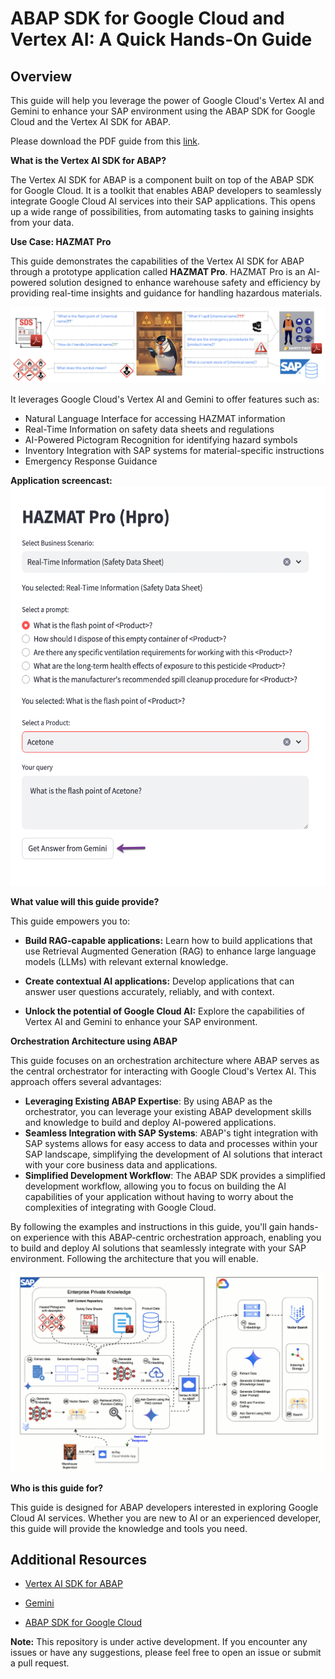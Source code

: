 # ABAP SDK for Google Cloud and Vertex AI: A Quick Hands-On Guide

## Overview

This guide will help you leverage the power of Google Cloud's Vertex AI and Gemini to enhance your SAP environment using the ABAP SDK for Google Cloud and the Vertex AI SDK for ABAP. 

Please download the PDF guide from this [link](/hpro-guide/[Guide]%20Vertex%20AI%20SDK%20for%20ABAP.pdf).

**What is the Vertex AI SDK for ABAP?**

The Vertex AI SDK for ABAP is a component built on top of the ABAP SDK for Google Cloud. It is a toolkit that enables ABAP developers to seamlessly integrate Google Cloud AI services into their SAP applications. This opens up a wide range of possibilities, from automating tasks to gaining insights from your data. 

**Use Case: HAZMAT Pro**

This guide demonstrates the capabilities of the Vertex AI SDK for ABAP through a prototype application called **HAZMAT Pro**. HAZMAT Pro is an AI-powered solution designed to enhance warehouse safety and efficiency by providing real-time insights and guidance for handling hazardous materials.

![Alt text](hpro-guide/images/hpro-pitch.png)

It leverages Google Cloud's Vertex AI and Gemini to offer features such as:

  * Natural Language Interface for accessing HAZMAT information
  * Real-Time Information on safety data sheets and regulations
  * AI-Powered Pictogram Recognition for identifying hazard symbols
  * Inventory Integration with SAP systems for material-specific instructions
  * Emergency Response Guidance

**Application screencast:**
![Alt text](hpro-guide/images/hpro-gif.gif)

**What value will this guide provide?**

This guide empowers you to:

  * **Build RAG-capable applications:** Learn how to build applications that use Retrieval Augmented Generation (RAG) to enhance large language models (LLMs) with relevant external knowledge.

  * **Create contextual AI applications:** Develop applications that can answer user questions accurately, reliably, and with context.

  * **Unlock the potential of Google Cloud AI:** Explore the capabilities of Vertex AI and Gemini to enhance your SAP environment.

**Orchestration Architecture using ABAP**

This guide focuses on an orchestration architecture where ABAP serves as the central orchestrator for interacting with Google Cloud's Vertex AI. This approach offers several advantages:

*   **Leveraging Existing ABAP Expertise**: By using ABAP as the orchestrator, you can leverage your existing ABAP development skills and knowledge to build and deploy AI-powered applications.
*   **Seamless Integration with SAP Systems**: ABAP's tight integration with SAP systems allows for easy access to data and processes within your SAP landscape, simplifying the development of AI solutions that interact with your core business data and applications.
*   **Simplified Development Workflow**: The ABAP SDK provides a simplified development workflow, allowing you to focus on building the AI capabilities of your application without having to worry about the complexities of integrating with Google Cloud. 

By following the examples and instructions in this guide, you'll gain hands-on experience with this ABAP-centric orchestration approach, enabling you to build and deploy AI solutions that seamlessly integrate with your SAP environment. Following the architecture that you will enable.

![Alt text](hpro-guide/images/hpro-architecture.png)

**Who is this guide for?**

This guide is designed for ABAP developers interested in exploring Google Cloud AI services. Whether you are new to AI or an experienced developer, this guide will provide the knowledge and tools you need.

## Additional Resources

  * [Vertex AI SDK for ABAP](https://www.google.com/url?sa=E&source=gmail&q=https://www.google.com/url?sa=E%26source=gmail%26q=https://www.google.com/url?sa=E%26source=gmail%26q=https://www.google.com/url?sa=E%26source=gmail%26q=https://cloud.google.com/solutions/sap/docs/vertex-ai-sdk-for-abap)

  * [Gemini](https://www.google.com/url?sa=E&source=gmail&q=https://www.google.com/url?sa=E%26source=gmail%26q=https://www.google.com/url?sa=E%26source=gmail%26q=https://www.google.com/url?sa=E%26source=gmail%26q=https://cloud.google.com/ai/docs/generative-ai/learn/models)

  * [ABAP SDK for Google Cloud](https://www.google.com/url?sa=E&source=gmail&q=https://www.google.com/url?sa=E%26source=gmail%26q=https://www.google.com/url?sa=E%26source=gmail%26q=https://www.google.com/url?sa=E%26source=gmail%26q=https://github.com/GoogleCloudPlatform/abap-sdk-for-google-cloud)

**Note:** This repository is under active development. If you encounter any issues or have any suggestions, please feel free to open an issue or submit a pull request.